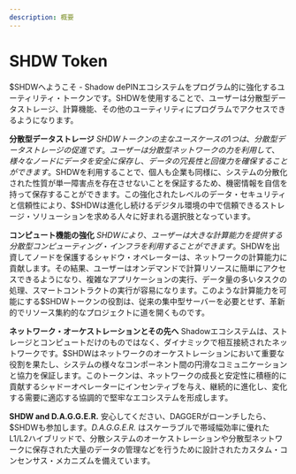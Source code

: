 ```yaml
---
description: 概要
---
```


# SHDW Token

$SHDWへようこそ - Shadow dePINエコシステムをプログラム的に強化するユーティリティ・トークンです。SHDWを使用することで、ユーザーは分散型データストレージ、計算機能、その他のユーティリティにプログラムでアクセスできるようになります。

**分散型データストレージ**
$SHDWトークンの主なユースケースの1つは、分散型データストレージの促進です。ユーザーは分散型ネットワークの力を利用して、様々なノードにデータを安全に保存し、データの冗長性と回復力を確保することができます。$SHDWを利用することで、個人も企業も同様に、システムの分散化された性質が単一障害点を存在させないことを保証するため、機密情報を自信を持って保存することができます。この強化されたレベルのデータ・セキュリティと信頼性により、$SHDWは進化し続けるデジタル環境の中で信頼できるストレージ・ソリューションを求める人々に好まれる選択肢となっています。

**コンピュート機能の強化**
$SHDWにより、ユーザーは大きな計算能力を提供する分散型コンピューティング・インフラを利用することができます。$SHDWを出資してノードを保護するシャドウ・オペレーターは、ネットワークの計算能力に貢献します。その結果、ユーザーはオンデマンドで計算リソースに簡単にアクセスできるようになり、複雑なアプリケーションの実行、データ量の多いタスクの処理、スマートコントラクトの実行が容易になります。このような計算能力を可能にする$SHDWトークンの役割は、従来の集中型サーバーを必要とせず、革新的でリソース集約的なプロジェクトに道を開くものです。

**ネットワーク・オーケストレーションとその先へ**
Shadowエコシステムは、ストレージとコンピュートだけのものではなく、ダイナミックで相互接続されたネットワークです。$SHDWはネットワークのオーケストレーションにおいて重要な役割を果たし、システムの様々なコンポーネント間の円滑なコミュニケーションと協力を保証します。このトークンは、ネットワークの成長と安定性に積極的に貢献するシャドーオペレーターにインセンティブを与え、継続的に進化し、変化する需要に適応する協調的で堅牢なエコシステムを形成します。

**SHDW and D.A.G.G.E.R.**
安心してください、DAGGERがローンチしたら、$SHDWも参加します。_D.A.G.G.E.R._ はスケーラブルで帯域幅効率に優れたL1/L2ハイブリッドで、分散システムのオーケストレーションや分散型ネットワークに保存された大量のデータの管理などを行うために設計されたカスタム・コンセンサス・メカニズムを備えています。
